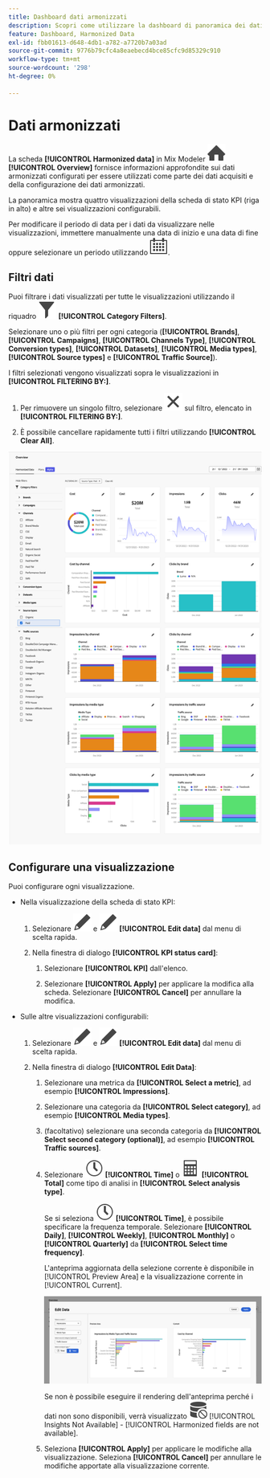 ```yaml
---
title: Dashboard dati armonizzati
description: Scopri come utilizzare la dashboard di panoramica dei dati armonizzata in Mix Modeler.
feature: Dashboard, Harmonized Data
exl-id: fbb01613-d648-4db1-a782-a7720b7a03ad
source-git-commit: 9776b79cfc4a8eaebecd4bce85cfc9d85329c910
workflow-type: tm+mt
source-wordcount: '298'
ht-degree: 0%

---
```


# Dati armonizzati

La scheda **[!UICONTROL Harmonized data]** in Mix Modeler ![Home](/help/assets/icons/Home.svg) **[!UICONTROL Overview]** fornisce informazioni approfondite sui dati armonizzati configurati per essere utilizzati come parte dei dati acquisiti e della configurazione dei dati armonizzati.

La panoramica mostra quattro visualizzazioni della scheda di stato KPI (riga in alto) e altre sei visualizzazioni configurabili.

Per modificare il periodo di data per i dati da visualizzare nelle visualizzazioni, immettere manualmente una data di inizio e una data di fine oppure selezionare un periodo utilizzando ![Calendario](/help/assets/icons/Calendar.svg).

## Filtri dati

Puoi filtrare i dati visualizzati per tutte le visualizzazioni utilizzando il riquadro ![Filtro](/help/assets/icons/Filter.svg) **[!UICONTROL Category Filters]**.

Selezionare uno o più filtri per ogni categoria (**[!UICONTROL Brands]**, **[!UICONTROL Campaigns]**, **[!UICONTROL Channels Type]**, **[!UICONTROL Conversion types]**, **[!UICONTROL Datasets]**, **[!UICONTROL Media types]**, **[!UICONTROL Source types]** e **[!UICONTROL Traffic Source]**).

I filtri selezionati vengono visualizzati sopra le visualizzazioni in **[!UICONTROL FILTERING BY:]**.

1. Per rimuovere un singolo filtro, selezionare ![Chiudi](/help/assets/icons/Close.svg) sul filtro, elencato in **[!UICONTROL FILTERING BY:]**.

1. È possibile cancellare rapidamente tutti i filtri utilizzando **[!UICONTROL Clear All]**.

![Panoramica dati armonizzata](/help/assets/harmonized-data-overview.png)


## Configurare una visualizzazione

Puoi configurare ogni visualizzazione.

* Nella visualizzazione della scheda di stato KPI:

   1. Selezionare ![Modifica](/help/assets/icons/Edit.svg) e ![Modifica](/help/assets/icons/Edit.svg) **[!UICONTROL Edit data]** dal menu di scelta rapida.

   1. Nella finestra di dialogo **[!UICONTROL KPI status card]**:

      1. Selezionare **[!UICONTROL KPI]** dall&#39;elenco.

      1. Selezionare **[!UICONTROL Apply]** per applicare la modifica alla scheda. Selezionare **[!UICONTROL Cancel]** per annullare la modifica.

* Sulle altre visualizzazioni configurabili:

   1. Selezionare ![Modifica](/help/assets/icons/Edit.svg) e ![Modifica](/help/assets/icons/Edit.svg) **[!UICONTROL Edit data]** dal menu di scelta rapida.

   1. Nella finestra di dialogo **[!UICONTROL Edit Data]**:

      1. Selezionare una metrica da **[!UICONTROL Select a metric]**, ad esempio **[!UICONTROL Impressions]**.
      1. Selezionare una categoria da **[!UICONTROL Select category]**, ad esempio **[!UICONTROL Media types]**.
      1. (facoltativo) selezionare una seconda categoria da **[!UICONTROL Select second category (optional)]**, ad esempio **[!UICONTROL Traffic sources]**.
      1. Selezionare ![Orologio](/help/assets/icons/Clock.svg) **[!UICONTROL Time]** o ![Calcolatore](/help/assets/icons/Calculator.svg) **[!UICONTROL Total]** come tipo di analisi in **[!UICONTROL Select analysis type]**.

         Se si seleziona ![Orologio](/help/assets/icons/Clock.svg) **[!UICONTROL Time]**, è possibile specificare la frequenza temporale. Selezionare **[!UICONTROL Daily]**, **[!UICONTROL Weekly]**, **[!UICONTROL Monthly]** o **[!UICONTROL Quarterly]** da **[!UICONTROL Select time frequency]**.

         L&#39;anteprima aggiornata della selezione corrente è disponibile in [!UICONTROL Preview Area] e la visualizzazione corrente in [!UICONTROL Current].

         ![Modifica widget dati armonizzati](/help/assets/edit-harmonized-data-widget.png)

         Se non è possibile eseguire il rendering dell&#39;anteprima perché i dati non sono disponibili, verrà visualizzato ![Errore dati](/help/assets/icons/DataUnavailable.svg) [!UICONTROL Insights Not Available] - [!UICONTROL Harmonized fields are not available].

      1. Seleziona **[!UICONTROL Apply]** per applicare le modifiche alla visualizzazione. Seleziona **[!UICONTROL Cancel]** per annullare le modifiche apportate alla visualizzazione corrente.
